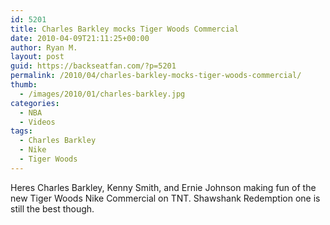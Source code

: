 ```yaml
---
id: 5201
title: Charles Barkley mocks Tiger Woods Commercial
date: 2010-04-09T21:11:25+00:00
author: Ryan M.
layout: post
guid: https://backseatfan.com/?p=5201
permalink: /2010/04/charles-barkley-mocks-tiger-woods-commercial/
thumb:
  - /images/2010/01/charles-barkley.jpg
categories:
  - NBA
  - Videos
tags:
  - Charles Barkley
  - Nike
  - Tiger Woods
---
```


<div class="entry">
  <p>
  </p>

  <p>
    Heres Charles Barkley, Kenny Smith, and Ernie Johnson making fun of the new Tiger Woods Nike Commercial on TNT. Shawshank Redemption one is still the best though.
  </p>
</div>
